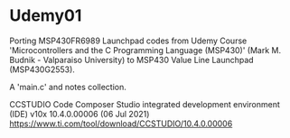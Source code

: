 # Udemy01
Porting MSP430FR6989 Launchpad codes from Udemy Course 'Microcontrollers and the C Programming Language (MSP430)' (Mark M. Budnik - Valparaiso University) to MSP430 Value Line Launchpad (MSP430G2553).

A 'main.c' and notes collection.

CCSTUDIO Code Composer Studio integrated development environment (IDE) v10x 10.4.0.00006 (06 Jul 2021) 
https://www.ti.com/tool/download/CCSTUDIO/10.4.0.00006
